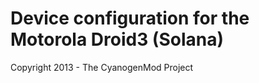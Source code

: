 Device configuration for the Motorola Droid3 (Solana)
===============================

Copyright 2013 - The CyanogenMod Project
